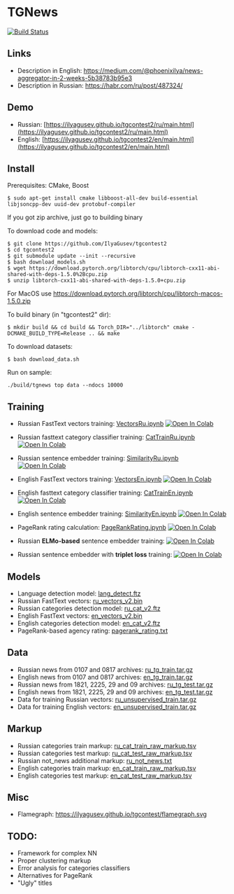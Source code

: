 # TGNews

[![Build Status](https://travis-ci.com/IlyaGusev/tgcontest.svg?token=9pgxYSDpb2YAVSfz53Nq&branch=master)](https://travis-ci.com/IlyaGusev/tgcontest)

## Links
* Description in English: https://medium.com/@phoenixilya/news-aggregator-in-2-weeks-5b38783b95e3
* Description in Russian: https://habr.com/ru/post/487324/

## Demo
* Russian: [https://ilyagusev.github.io/tgcontest2/ru/main.html](https://ilyagusev.github.io/tgcontest2/ru/main.html)
* English: [https://ilyagusev.github.io/tgcontest2/en/main.html](https://ilyagusev.github.io/tgcontest2/en/main.html)

## Install
Prerequisites: CMake, Boost
```
$ sudo apt-get install cmake libboost-all-dev build-essential libjsoncpp-dev uuid-dev protobuf-compiler
```

If you got zip archive, just go to building binary

To download code and models:
```
$ git clone https://github.com/IlyaGusev/tgcontest2
$ cd tgcontest2
$ git submodule update --init --recursive
$ bash download_models.sh
$ wget https://download.pytorch.org/libtorch/cpu/libtorch-cxx11-abi-shared-with-deps-1.5.0%2Bcpu.zip
$ unzip libtorch-cxx11-abi-shared-with-deps-1.5.0+cpu.zip
```

For MacOS use https://download.pytorch.org/libtorch/cpu/libtorch-macos-1.5.0.zip

To build binary (in "tgcontest2" dir):
```
$ mkdir build && cd build && Torch_DIR="../libtorch" cmake -DCMAKE_BUILD_TYPE=Release .. && make
```

To download datasets:
```
$ bash download_data.sh
```

Run on sample:
```
./build/tgnews top data --ndocs 10000
```

## Training

* Russian FastText vectors training:
[VectorsRu.ipynb](https://github.com/IlyaGusev/tgcontest/blob/master/scripts/VectorsRu.ipynb)
[![Open In Colab](https://colab.research.google.com/assets/colab-badge.svg)](https://colab.research.google.com/drive/1QeyhqsHy5MO3yzvsn446LsqK_PqOjIVb)
* Russian fasttext category classifier training:
[CatTrainRu.ipynb](https://github.com/IlyaGusev/tgcontest/blob/master/scripts/CatTrainRu.ipynb)
[![Open In Colab](https://colab.research.google.com/assets/colab-badge.svg)](https://colab.research.google.com/drive/1U7Wxm5eDnrBRWE_logCSJIq6DzTFV0Zo)
* Russian sentence embedder training:
[SimilarityRu.ipynb](https://github.com/IlyaGusev/tgcontest/blob/master/scripts/SimilarityRu.ipynb)
[![Open In Colab](https://colab.research.google.com/assets/colab-badge.svg)](https://colab.research.google.com/drive/1ZqSUP51J1xbVk2VxyZwDhpW3VKKok4sx)
* English FastText vectors training:
[VectorsEn.ipynb](https://github.com/IlyaGusev/tgcontest/blob/master/scripts/VectorsEn.ipynb)
[![Open In Colab](https://colab.research.google.com/assets/colab-badge.svg)](https://colab.research.google.com/drive/1lbmgJ_iGBdwKdkU_1l1-WZuO7XbYZlWQ)
* English fasttext category classifier training:
[CatTrainEn.ipynb](https://github.com/IlyaGusev/tgcontest/blob/master/scripts/CatTrainEn.ipynb)
[![Open In Colab](https://colab.research.google.com/assets/colab-badge.svg)](https://colab.research.google.com/drive/1ayg5dtA_KdhzVehN4-_EiyIcwRhBVSob)
* English sentence embedder training:
[SimilarityEn.ipynb](https://github.com/IlyaGusev/tgcontest/blob/master/scripts/SimilarityEn.ipynb)
[![Open In Colab](https://colab.research.google.com/assets/colab-badge.svg)](https://colab.research.google.com/drive/1QDescCBI2I7bCJr4EplTyxCOp7eD9qBS)
* PageRank rating calculation:
[PageRankRating.ipynb](https://github.com/IlyaGusev/tgcontest/blob/master/scripts/PageRankRating.ipynb)
[![Open In Colab](https://colab.research.google.com/assets/colab-badge.svg)](https://colab.research.google.com/drive/1bd35S0rl_Uysiuz_7fmkYRArzNcP-wZB)

* Russian **ELMo-based** sentence embedder training:
[![Open In Colab](https://colab.research.google.com/assets/colab-badge.svg)](https://colab.research.google.com/drive/1Q0S5OvramxxqQZnaSIH8xWfmOsWeKhIz)
* Russian sentence embedder with **triplet loss** training:
[![Open In Colab](https://colab.research.google.com/assets/colab-badge.svg)](https://colab.research.google.com/drive/1G-1GWGsfL5ariy_87FhadMUPDi9OkX_B)

## Models
* Language detection model: [lang_detect.ftz](https://www.dropbox.com/s/qq970kin8zagql7/lang_detect.ftz)
* Russian FastText vectors: [ru_vectors_v2.bin](https://www.dropbox.com/s/2nx97d8nzbzusee/ru_vectors_v2.bin)
* Russian categories detection model: [ru_cat_v2.ftz](https://www.dropbox.com/s/55vonqnblz6ng28/ru_cat_v2.ftz)
* English FastText vectors: [en_vectors_v2.bin](https://www.dropbox.com/s/no7x1n8acl5ykif/en_vectors_v2.bin)
* English categories detection model: [en_cat_v2.ftz](https://www.dropbox.com/s/z5szjputp35a6yu/en_cat_v2.ftz)
* PageRank-based agency rating: [pagerank_rating.txt](https://www.dropbox.com/s/0o9xr2pwuqeh17k/pagerank_rating.txt)

## Data
* Russian news from 0107 and 0817 archives: [ru_tg_train.tar.gz](https://www.dropbox.com/s/1ecl9orr2tagcgi/ru_tg_train.tar.gz)
* English news from 0107 and 0817 archives: [en_tg_train.tar.gz](https://www.dropbox.com/s/umd8tyx4wz1wquq/en_tg_train.tar.gz)
* Russian news from 1821, 2225, 29 and 09 archives: [ru_tg_test.tar.gz](https://www.dropbox.com/s/gvfk6t4g7kxw9ae/ru_tg_test.tar.gz)
* English news from 1821, 2225, 29 and 09 archives: [en_tg_test.tar.gz](https://www.dropbox.com/s/rw674iic8x5udb3/en_tg_test.tar.gz)
* Data for training Russian vectors: [ru_unsupervised_train.tar.gz](https://www.dropbox.com/s/gsn9fire2hdaz81/ru_unsupervised_train.tar.gz)
* Data for training English vectors: [en_unsupervised_train.tar.gz](https://www.dropbox.com/s/7c8ey9sqomiqsas/en_unsupervised_train.tar.gz)

## Markup
* Russian categories train markup: [ru_cat_train_raw_markup.tsv](https://www.dropbox.com/s/amua7p1rt1dcvy0/ru_cat_train_raw_markup.tsv)
* Russian categories test markup: [ru_cat_test_raw_markup.tsv](https://www.dropbox.com/s/xia50d1h28e87x4/ru_cat_test_raw_markup.tsv)
* Russian not_news additional markup: [ru_not_news.txt](https://www.dropbox.com/s/wwptzqhgxvtjhbd/ru_not_news.txt)
* English categories train markup: [en_cat_train_raw_markup.tsv](https://www.dropbox.com/s/7qpfgf8bz77h2ss/en_cat_train_raw_markup.tsv)
* English categories test markup: [en_cat_test_raw_markup.tsv](https://www.dropbox.com/s/bszwshgwbrt328k/en_cat_test_raw_markup.tsv)

## Misc
* Flamegraph: https://ilyagusev.github.io/tgcontest/flamegraph.svg

## TODO:
* Framework for complex NN
* Proper clustering markup
* Error analysis for categories classifiers
* Alternatives for PageRank
* "Ugly" titles
